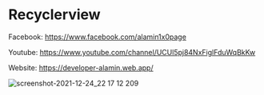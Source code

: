 # Recyclerview

Facebook: https://www.facebook.com/alamin1x0page

Youtube: https://www.youtube.com/channel/UCUl5pj84NxFiglFduWqBkKw

Website: https://developer-alamin.web.app/

![screenshot-2021-12-24_22 17 12 209](https://user-images.githubusercontent.com/55847412/147558412-9dd02a70-deeb-4c49-92b5-200356eb8299.png)
